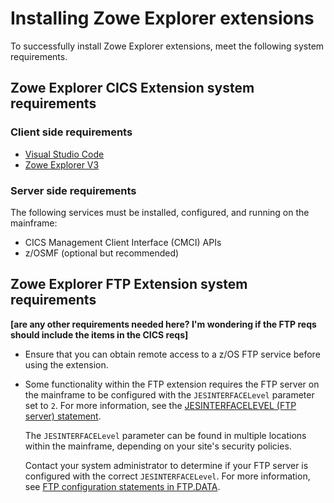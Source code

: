 # Installing Zowe Explorer extensions

To successfully install Zowe Explorer extensions, meet the following system requirements.

## Zowe Explorer CICS Extension system requirements

### Client side requirements

- [Visual Studio Code](https://code.visualstudio.com/download)
- [Zowe Explorer V3](../user-guide/ze-install#installing-zowe-explorer)

### Server side requirements

The following services must be installed, configured, and running on the mainframe:

- CICS Management Client Interface (CMCI) APIs
- z/OSMF (optional but recommended)

## Zowe Explorer FTP Extension system requirements

**[are any other requirements needed here? I'm wondering if the FTP reqs should include the items in the CICS reqs]**

- Ensure that you can obtain remote access to a z/OS FTP service before using the extension.

- Some functionality within the FTP extension requires the FTP server on the mainframe to be configured with the `JESINTERFACELevel` parameter set to `2`. For more information, see the [JESINTERFACELEVEL (FTP server) statement](https://www.ibm.com/docs/en/zos/2.5.0?topic=protocol-jesinterfacelevel-ftp-server-statement).

     The `JESINTERFACELevel` parameter can be found in multiple locations within the mainframe, depending on your site's security policies.

    Contact your system administrator to determine if your FTP server is configured with the correct `JESINTERFACELevel`. For more information, see [FTP configuration statements in FTP.DATA](https://www.ibm.com/docs/en/zos/2.5.0?topic=protocol-ftp-configuration-statements-in-ftpdata).